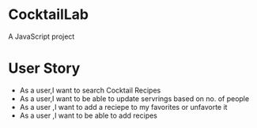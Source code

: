 # CocktailLab

A JavaScript project

# User Story

- As a user,I want to search Cocktail Recipes
- As a user,I want to be able to update servrings based on no. of people
- As a user ,I want to add a reciepe to my favorites or unfavorte it
- As a user ,I want to be able to add recipes
